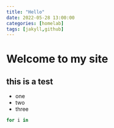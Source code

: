 ```yaml
---
title: "Hello"
date: 2022-05-28 13:00:00
categories: [homelab]
tags: [jakyll,github]
---
```


# Welcome to my site

## this is a test

* one
* two
* three

``` bash
for i in
```